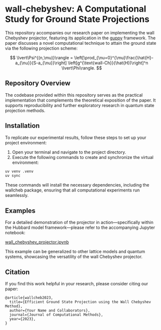 # wall-chebyshev: A Computational Study for Ground State Projections

This repository accompanies our research paper on implementing the wall Chebyshev projector, featuring its application in the [guppy](https://github.com/CQCL/guppylang) framework. The paper discusses a novel computational technique to attain the ground state via the following projection scheme:

$$
\lvert\Psi^{(n,\mu)}\rangle = \left[\prod_{\nu=0}^{\mu}\frac{\hat{H}-a_{\nu}}{S-a_{\nu}}\right] \left[g^{\text{wall-Ch}}(\hat{H})\right]^n \lvert\Phi\rangle.
$$

## Repository Overview

The codebase provided within this repository serves as the practical implementation that complements the theoretical exposition of the paper. It supports reproducibility and further exploratory research in quantum state projection methods.

## Installation

To replicate our experimental results, follow these steps to set up your project environment:

1. Open your terminal and navigate to the project directory.
2. Execute the following commands to create and synchronize the virtual environment:

```bash
uv venv .venv
uv sync
```

These commands will install the necessary dependencies, including the wallcheb package, ensuring that all computational experiments run seamlessly.

## Examples

For a detailed demonstration of the projector in action—specifically within the Hubbard model framework—please refer to the accompanying Jupyter notebook:

[wall_chebyshev_projector.ipynb](https://github.com/NathanCQC/wall_chebyshev/blob/main/examples/wall_chebyshev_projector.ipynb)

This example can be generalized to other lattice models and quantum systems, showcasing the versatility of the wall Chebyshev projector.

## Citation

If you find this work helpful in your research, please consider citing our paper:

    @article{wallcheb2023,
      title={Efficient Ground State Projection using the Wall Chebyshev Method},
      author={Your Name and Collaborators},
      journal={Journal of Computational Methods},
      year={2023},
    }

